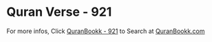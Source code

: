 # Quran Verse - 921 

For more infos, Click [QuranBookk - 921](https://www.quranbookk.com/quran/search?q=921) to Search at [QuranBookk.com](http://quranbookk.com/)
